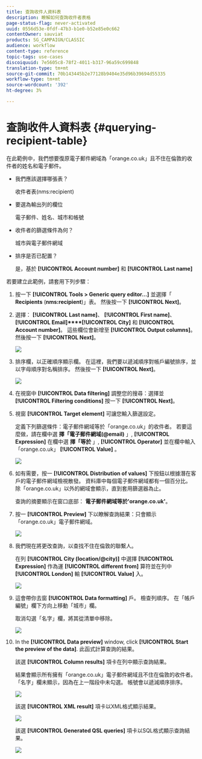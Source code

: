 ```yaml
---
title: 查詢收件人資料表
description: 瞭解如何查詢收件者表格
page-status-flag: never-activated
uuid: 0556d53e-0fdf-47b3-b1e0-b52e85e0c662
contentOwner: sauviat
products: SG_CAMPAIGN/CLASSIC
audience: workflow
content-type: reference
topic-tags: use-cases
discoiquuid: 7e5605c8-78f2-4011-b317-96a59c699848
translation-type: tm+mt
source-git-commit: 70b143445b2e77128b9404e35d96b39694d55335
workflow-type: tm+mt
source-wordcount: '392'
ht-degree: 3%

---
```



# 查詢收件人資料表 {#querying-recipient-table}

在此範例中，我們想要復原電子郵件網域為「orange.co.uk」且不住在倫敦的收件者的姓名和電子郵件。

* 我們應該選擇哪張表？

   收件者表(nms:recipient)

* 要選為輸出列的欄位

   電子郵件、姓名、城市和帳號

* 收件者的篩選條件為何？

   城市與電子郵件網域

* 排序是否已配置？

   是，基於 **[!UICONTROL Account number]** 和 **[!UICONTROL Last name]**

若要建立此範例，請套用下列步驟：

1. 按一下 **[!UICONTROL Tools > Generic query editor...]** 並選擇「 **Recipients** (**nms:recipient**)」表。 然後按一下 **[!UICONTROL Next]**。
1. 選擇： **[!UICONTROL Last name]**、 **[!UICONTROL First name]**、 **[!UICONTROL Email]****[!UICONTROL City]** 和 **[!UICONTROL Account number]**。 這些欄位會新增至 **[!UICONTROL Output columns]**。 然後按一下 **[!UICONTROL Next]**。

   ![](assets/query_editor_03.png)

1. 排序欄，以正確順序顯示欄。 在這裡，我們要以遞減順序對帳戶編號排序，並以字母順序對名稱排序。 然後按一下 **[!UICONTROL Next]**。

   ![](assets/query_editor_04.png)

1. 在視窗中 **[!UICONTROL Data filtering]** 調整您的搜尋：選擇並 **[!UICONTROL Filtering conditions]** 按一下 **[!UICONTROL Next]**。
1. 視窗 **[!UICONTROL Target element]** 可讓您輸入篩選設定。

   定義下列篩選條件：電子郵件網域等於「orange.co.uk」的收件者。 若要這麼做，請在欄中選 **擇「電子郵件網域(@email)** 」, **[!UICONTROL Expression]** 在欄中選 **擇「等於** 」, **[!UICONTROL Operator]** 並在欄中輸入「orange.co.uk」 **[!UICONTROL Value]** 。

   ![](assets/query_editor_05.png)

1. 如有需要，按一 **[!UICONTROL Distribution of values]** 下按鈕以根據潛在客戶的電子郵件網域檢視散發。 資料庫中每個電子郵件網域都有一個百分比。 除「orange.co.uk」以外的網域會顯示，直到套用篩選器為止。

   查詢的摘要顯示在窗口底部： **電子郵件網域等於&#39;orange.co.uk&#39;**。

1. 按一 **[!UICONTROL Preview]** 下以瞭解查詢結果：只會顯示「orange.co.uk」電子郵件網域。

   ![](assets/query_editor_nveau_17.png)

1. 我們現在將更改查詢，以查找不住在倫敦的聯繫人。

   在列 **[!UICONTROL City (location/@city)]** 中選擇 **[!UICONTROL Expression]** 作為運 **[!UICONTROL different from]** 算符並在列中 **[!UICONTROL London]** 輸 **[!UICONTROL Value]** 入。

   ![](assets/query_editor_08.png)

1. 這會帶你去窗 **[!UICONTROL Data formatting]** 戶。 檢查列順序。 在「帳戶編號」欄下方向上移動「城市」欄。

   取消勾選「名字」欄，將其從清單中移除。

   ![](assets/query_editor_nveau_15.png)

1. In the **[!UICONTROL Data preview]** window, click **[!UICONTROL Start the preview of the data]**. 此函式計算查詢的結果。

   該選 **[!UICONTROL Column results]** 項卡在列中顯示查詢結果。

   結果會顯示所有擁有「orange.co.uk」電子郵件網域且不住在倫敦的收件者。 「名字」欄未顯示，因為在上一階段中未勾選。 帳號會以遞減順序排序。

   ![](assets/query_editor_nveau_12.png)

   該選 **[!UICONTROL XML result]** 項卡以XML格式顯示結果。

   ![](assets/query_editor_nveau_13.png)

   該選 **[!UICONTROL Generated QSL queries]** 項卡以SQL格式顯示查詢結果。

   ![](assets/query_editor_nveau_14.png)

